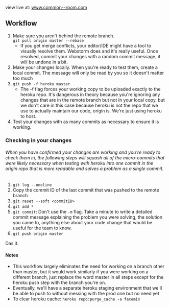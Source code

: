 view live at: www.common--room.com


## Workflow
1. Make sure you aren't behind the remote branch.   
`git pull origin master --rebase`
    - If you get merge conflicts, your editor/IDE might have a tool to visually resolve them. Webstorm does and it's really useful. Once resolved, commit your changes with a random commit message, it will be undone in a bit.
2. Make your changes locally. When you're ready to test them, create a local commit. The message will only be read by you so it doesn't matter too much
3. `git push -f heroku master`
    - The -f flag forces your working copy to be uploaded exactly to the heroku repo. It's dangerous in theory because you're ignoring any changes that are in the remote branch but not in your local copy, but we don't care in this case because heroku is not the repo that we use to actually maintain our code, origin is. We're just using heroku to host.
4. Test your changes with as many commits as necessary to ensure it is working. 

### Checking in your changes
###### When you have confirmed your changes are working and you're ready to check them in, the following steps will squash all of the micro-commits that were likely necessary when testing with heroku into one commit in the origin repo that is more readable and solves a problem as a single commit.
1. `git log --oneline`
2. Copy the commit ID of the last commit that was pushed to the remote branch
3. `git reset --soft <commitID>`
4. `git add *`
5. `git commit`: Don't use the `-m` flag. Take a minute to write a detailed commit message explaining the problem you were solving, the solution you came to, anything else about your code change that would be useful for the team to know.
6. `git push origin master`

Das it.


#### Notes
- This workflow largely eliminates the need for working on a branch other than master, but it would work similarly if you were working on a different branch, just replace the word master in all steps except for the heroku push step with the branch you're on.
- Eventually, we'll have a separate heroku staging environment that we'll be able to push to without messing with the prod one but no need yet
- To clear heroku cache: `heroku repo:purge_cache -a facemix`

